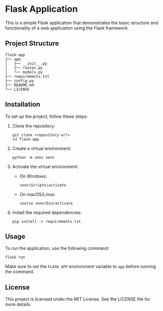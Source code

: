 # Flask Application

This is a simple Flask application that demonstrates the basic structure and functionality of a web application using the Flask framework.

## Project Structure

```
flask-app
├── app
│   ├── __init__.py
│   ├── routes.py
│   └── models.py
├── requirements.txt
├── config.py
├── README.md
└── LICENSE
```

## Installation

To set up the project, follow these steps:

1. Clone the repository:
   ```
   git clone <repository-url>
   cd flask-app
   ```

2. Create a virtual environment:
   ```
   python -m venv venv
   ```

3. Activate the virtual environment:
   - On Windows:
     ```
     venv\Scripts\activate
     ```
   - On macOS/Linux:
     ```
     source venv/bin/activate
     ```

4. Install the required dependencies:
   ```
   pip install -r requirements.txt
   ```

## Usage

To run the application, use the following command:

```
flask run
```

Make sure to set the `FLASK_APP` environment variable to `app` before running the command.

## License

This project is licensed under the MIT License. See the LICENSE file for more details.